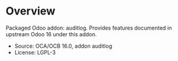 # Overview

Packaged Odoo addon: auditlog. Provides features documented in upstream Odoo 16 under this addon.

- Source: OCA/OCB 16.0, addon auditlog
- License: LGPL-3
